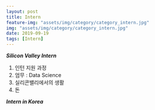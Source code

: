```yaml
---
layout: post
title: Intern
feature-img: "assets/img/category/category_intern.jpg"
img: "assets/img/category/category_intern.jpg"
date: 2019-09-19
tags: [Intern]
---
```


<!--Sed ut perspiciatis unde omnis iste natus error sit voluptatem accusantium doloremque laudantium, totam rem aperiam, eaque ipsa quae ab illo inventore veritatis et quasi architecto beatae vitae dicta sunt explicabo. Nemo enim ipsam voluptatem <a>quia voluptas sit aspernatur</a> aut odit aut fugit, sed quia consequuntur magni dolores eos qui ratione voluptatem sequi nesciunt. Neque porro quisquam est, qui dolorem ipsum quia dolor sit amet, consectetur, adipisci velit, sed quia non numquam eius <a>modi tempora incidunt</a> ut labore et dolore magnam aliquam quaerat voluptatem. Ut enim ad minima veniam, quis nostrum exercitationem ullam corporis suscipit laboriosam, nisi ut aliquid ex ea commodi consequatur? Quis autem vel eum iure reprehenderit qui in ea voluptate velit esse quam nihil molestiae consequatur, vel illum qui dolorem eum fugiat quo voluptas nulla pariatur?-->

***Silicon Valley Intern***<br>
1. 인턴 지원 과정
2. 엄무 : Data Science
3. 실리콘밸리에서의 생활
4. 돈

***Intern in Korea***<br>
